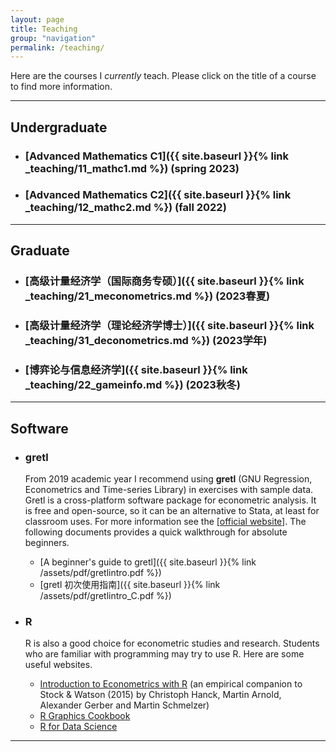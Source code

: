 ```yaml
---
layout: page
title: Teaching
group: "navigation"
permalink: /teaching/
---
```


Here are the courses I *currently* teach. Please click on the title of a course to find more information.   


---
## Undergraduate

* ### [Advanced Mathematics C1]({{ site.baseurl }}{% link _teaching/11_mathc1.md %}) (spring 2023)   
* ### [Advanced Mathematics C2]({{ site.baseurl }}{% link _teaching/12_mathc2.md %}) (fall 2022)   


---
## Graduate

* ### [高级计量经济学（国际商务专硕）]({{ site.baseurl }}{% link _teaching/21_meconometrics.md %}) (2023春夏)    
* ### [高级计量经济学（理论经济学博士）]({{ site.baseurl }}{% link _teaching/31_deconometrics.md %}) (2023学年)   
* ### [博弈论与信息经济学]({{ site.baseurl }}{% link _teaching/22_gameinfo.md %}) (2023秋冬)   


---
## Software

* ### gretl   
  From 2019 academic year I recommend using **gretl** (GNU Regression, Econometrics and Time-series Library) in exercises with sample data. Gretl is a cross-platform software package for econometric analysis. It is free and open-source, so it can be an alternative to Stata, at least for classroom uses. For more information see the [[official website]](http://gretl.sourceforge.net/). The following documents provides a quick walkthrough for absolute beginners.   
  - [A beginner's guide to gretl]({{ site.baseurl }}{% link /assets/pdf/gretlintro.pdf %})
  - [gretl 初次使用指南]({{ site.baseurl }}{% link /assets/pdf/gretlintro_C.pdf %})

* ### R   
  R is also a good choice for econometric studies and research. Students who are familiar with programming may try to use R. Here are some useful websites.   
  - [Introduction to Econometrics with R](https://www.econometrics-with-r.org/) (an empirical companion to Stock & Watson (2015) by Christoph Hanck, Martin Arnold, Alexander Gerber and Martin Schmelzer)   
  - [R Graphics Cookbook](https://r-graphics.org/)   
  - [R for Data Science](https://r4ds.had.co.nz/)   

---
